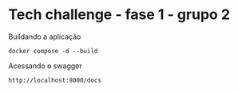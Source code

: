 # Tech challenge - fase 1 - grupo 2

Buildando a aplicação

``` docker compose -d --build ``` 

Acessando o swagger

``` http://localhost:8000/docs ``` 
